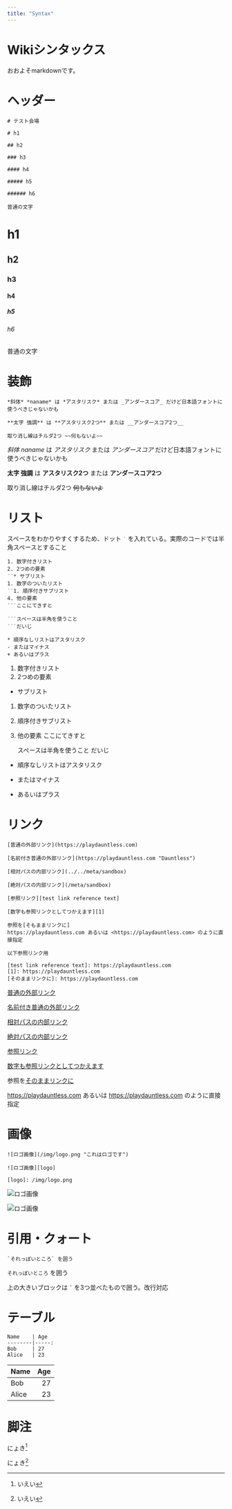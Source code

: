 ```yaml
---
title: "Syntax"
---
```


# Wikiシンタックス
おおよそmarkdownです。

# ヘッダー

```
# テスト会場

# h1

## h2

### h3

#### h4

##### h5

###### h6

普通の文字
```
# h1

## h2

### h3

#### h4

##### h5

###### h6

普通の文字

# 装飾

```
*斜体* *naname* は *アスタリスク* または _アンダースコア_ だけど日本語フォントに使うべきじゃないかも

**太字 強調** は **アスタリスク2つ** または __アンダースコア2つ__

取り消し線はチルダ2つ ~~何もないよ~~
```

*斜体* *naname* は *アスタリスク* または _アンダースコア_ だけど日本語フォントに使うべきじゃないかも

**太字 強調** は **アスタリスク2つ** または __アンダースコア2つ__

取り消し線はチルダ2つ ~~何もないよ~~

# リスト

スペースをわかりやすくするため、ドット `˙` を入れている。実際のコードでは半角スペースとすること
```
1. 数字付きリスト
2. 2つめの要素
˙˙* サブリスト
1. 数字のついたリスト
˙˙1. 順序付きサブリスト
4. 他の要素
˙˙˙ここにてきすと

˙˙˙スペースは半角を使うこと
˙˙˙だいじ

* 順序なしリストはアスタリスク
- またはマイナス
+ あるいはプラス
```

1. 数字付きリスト
2. 2つめの要素
  * サブリスト
1. 数字のついたリスト
  1. 順序付きサブリスト
4. 他の要素
   ここにてきすと

   スペースは半角を使うこと
   だいじ

* 順序なしリストはアスタリスク
- またはマイナス
+ あるいはプラス

# リンク

```
[普通の外部リンク](https://playdauntless.com)

[名前付き普通の外部リンク](https://playdauntless.com "Dauntless")

[相対パスの内部リンク](../../meta/sandbox)

[絶対パスの内部リンク](/meta/sandbox)

[参照リンク][test link reference text]

[数字も参照リンクとしてつかえます][1]

参照を[そもままリンクに]
https://playdauntless.com あるいは <https://playdauntless.com> のように直接指定

以下参照リンク用

[test link reference text]: https://playdauntless.com
[1]: https://playdauntless.com
[そのままリンクに]: https://playdauntless.com
```
[普通の外部リンク](https://playdauntless.com)

[名前付き普通の外部リンク](https://playdauntless.com "Dauntless")

[相対パスの内部リンク](../../meta/sandbox)

[絶対パスの内部リンク](/meta/sandbox)

[参照リンク][test link reference text]

[数字も参照リンクとしてつかえます][1]

参照を[そのままリンクに]

https://playdauntless.com あるいは <https://playdauntless.com> のように直接指定

[test link reference text]: https://playdauntless.com
[1]: https://playdauntless.com
[そのままリンクに]: https://playdauntless.com

# 画像

```
![ロゴ画像](/img/logo.png "これはロゴです")

![ロゴ画像][logo]

[logo]: /img/logo.png
```

![ロゴ画像](/img/logo.png "これはロゴです")

![ロゴ画像][logo]

[logo]: /img/logo.png "参照でのロゴ"

# 引用・クォート
```
`それっぽいところ` を囲う
```
`それっぽいところ` を囲う


上の大きいブロックは `` ` `` を3つ並べたもので囲う。改行対応

# テーブル

```
Name    | Age
--------|-----:
Bob     | 27
Alice   | 23
```

Name    | Age
--------|-----:
Bob    | 27
Alice   | 23

# 脚注
にょき[^a]
[^a]: いえい

にょき[^b]
[^b]: いえい
